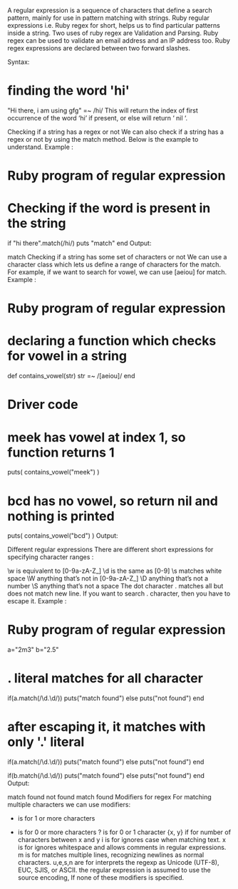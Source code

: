 A regular expression is a sequence of characters that define a search pattern, mainly for use in pattern matching with strings. Ruby regular expressions i.e. Ruby regex for short, helps us to find particular patterns inside a string. Two uses of ruby regex are Validation and Parsing. Ruby regex can be used to validate an email address and an IP address too. Ruby regex expressions are declared between two forward slashes.

Syntax:

# finding the word 'hi'
"Hi there, i am using gfg" =~ /hi/
This will return the index of first occurrence of the word ‘hi’ if present, or else will return ‘ nil ‘.

Checking if a string has a regex or not
We can also check if a string has a regex or not by using the match method. Below is the example to understand.
Example :


# Ruby program of regular expression
  
# Checking if the word is present in the string
if "hi there".match(/hi/)
    puts "match"
end
Output:

match
Checking if a string has some set of characters or not
We can use a character class which lets us define a range of characters for the match. For example, if we want to search for vowel, we can use [aeiou] for match.
Example :

# Ruby program of regular expression
  
# declaring a function which checks for vowel in a string
def contains_vowel(str)
  str =~ /[aeiou]/
end
  
# Driver code
  
# meek has vowel at index 1, so function returns 1
puts( contains_vowel("meek") )
  
# bcd has no vowel, so return nil and nothing is printed
puts( contains_vowel("bcd") )
Output:

Different regular expressions
There are different short expressions for specifying character ranges :

\w is equivalent to [0-9a-zA-Z_]
\d is the same as [0-9]
\s matches white space
\W anything that’s not in [0-9a-zA-Z_]
\D anything that’s not a number
\S anything that’s not a space
The dot character . matches all but does not match new line. If you want to search . character, then you have to escape it.
Example :

# Ruby program of regular expression
   
a="2m3"
b="2.5"
# . literal matches for all character
if(a.match(/\d.\d/))
    puts("match found")
else
    puts("not found")
end
# after escaping it, it matches with only '.' literal
if(a.match(/\d\.\d/))
    puts("match found")
else
    puts("not found")
end
   
if(b.match(/\d.\d/))
    puts("match found")
else
    puts("not found")
end   
Output:

match found
not found
match found
Modifiers for regex
For matching multiple characters we can use modifiers:

+ is for 1 or more characters
* is for 0 or more characters
? is for 0 or 1 character
{x, y} if for number of characters between x and y
i is for ignores case when matching text.
x is for ignores whitespace and allows comments in regular expressions.
m is for matches multiple lines, recognizing newlines as normal characters.
u,e,s,n are for interprets the regexp as Unicode (UTF-8), EUC, SJIS, or ASCII. the regular expression is assumed to use the source encoding, If none of these modifiers is specified.



